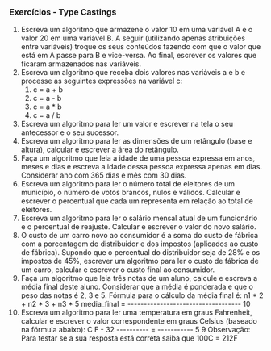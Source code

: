 ### Exercícios - Type Castings

1. Escreva um algoritmo que armazene o valor 10 em uma variável A e o valor 20 em uma variável B.
A seguir (utilizando apenas atribuições entre variáveis) troque os seus conteúdos fazendo com que o valor que está em A passe para B e vice-versa. Ao final, escrever os valores que ficaram armazenados nas variáveis.
2. Escreva um algoritmo que receba dois valores nas variáveis a e b e processe as seguintes expressões na variável c:
    1. c = a + b
    2. c = a - b
    3. c = a * b
    4. c = a / b
3. Escreva um algoritmo para ler um valor e escrever na tela o seu antecessor e o seu sucessor.
4. Escreva um algoritmo para ler as dimensões de um retângulo (base e altura), calcular e escrever a
área do retângulo.
5. Faça um algoritmo que leia a idade de uma pessoa expressa em anos, meses e dias e escreva a idade dessa pessoa expressa apenas em dias. Considerar ano com 365 dias e mês com 30 dias.
6. Escreva um algoritmo para ler o número total de eleitores de um município, o número de votos
brancos, nulos e válidos. Calcular e escrever o percentual que cada um representa em relação ao total de eleitores.
7. Escreva um algoritmo para ler o salário mensal atual de um funcionário e o percentual de reajuste.
Calcular e escrever o valor do novo salário.
8. O custo de um carro novo ao consumidor é a soma do custo de fábrica com a porcentagem do
distribuidor e dos impostos (aplicados ao custo de fábrica). Supondo que o percentual do distribuidor seja de 28% e os impostos de 45%, escrever um algoritmo para ler o custo de fábrica de um carro, calcular e escrever o custo final ao consumidor.
9. Faça um algoritmo que leia três notas de um aluno, calcule e escreva a média final deste aluno.
Considerar que a média é ponderada e que o peso das notas é 2, 3 e 5. Fórmula para o cálculo da média final é:
                    n1 * 2 + n2 * 3 + n3 * 5
media_final = -----------------------------------
                               10
10. Escreva um algoritmo para ler uma temperatura em graus Fahrenheit, calcular e escrever o valor
correspondente em graus Celsius (baseado na fórmula abaixo):
     C         F - 32
---------- = -----------
     5           9
Observação: Para testar se a sua resposta está correta saiba que 100C = 212F